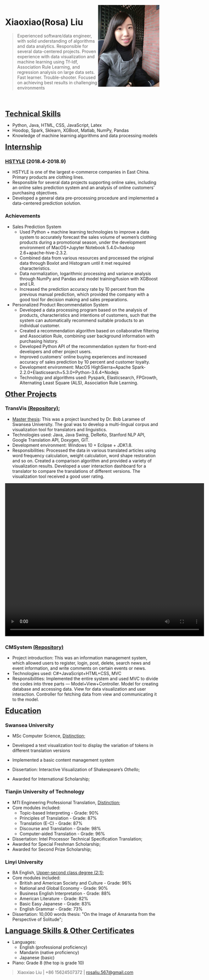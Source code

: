 
<img src="image/Xiaoxiao.jpg" alt="Interpretation" width="200px" align="right">

# Xiaoxiao(Rosa) Liu #


> Experienced software/data engineer, with solid understanding of algorithms and data analytics. Responsible for several data-centered projects. Proven experience with data visualization and machine learning using Tf-Idf, Association Rule Learning, and regression analysis on large data sets. Fast learner. Trouble-shooter. Focused on achieving best results in challenging environments


<br><br>

<a class="Experience" style="text-decoration:underline"><font size="5"><b>Technical Skills</b></font></a>

* Python, Java, HTML, CSS, JavaScript, Latex
* Hoodop, Spark, Sklearn, XGBoot, Matlab, NumPy, Pandas  
* Knowledge of machine learning algorithms and data processing models 

<a class="Experience" style="text-decoration:underline"><font size="5"><b>Internship</b></font></a>

### [HSTYLE](https://handuyishe.world.tmall.com/) (2018.4-2018.9)

* HSTYLE is one of the largest e-commerce companies in East China. Primary products are clothing lines. 
* Responsible for several data projects supporting online sales, including an online sales prediction system and an analysis of online customers’ purchasing objectives.
* Developed a general data pre-processing procedure and implemented a data-centered prediction solution.
### Achievements
* Sales Prediction System
    - Used Python + machine learning technologies to improve a data system to accurately forecast the sales volume of women’s clothing products during a promotional season, under the development environment of MacOS+Jupyter Notebook 5.4.0+hadoop 2.6+apache-hive-2.3.2. 
    - Combined data from various resources and processed the original data through Boxlot and Histogram until it met required characteristics. 
    - Data normalization, logarithmic processing and variance analysis through NumPy and Pandas and model training/fusion with XGBoost and LR. 
    - Increased the prediction accuracy rate by 10 percent from the previous manual prediction, which provided the company with a good tool for decision making and sales preparations. 
* Personalized Product Recommendation System
    - Developed a data processing program based on the analysis of products, characteristics and intentions of customers, such that the system can automatically recommend suitable products to an individual customer. 
    - Created a recommendation algorithm based on collaborative filtering and Association Rule, combining user background information with purchasing history. 
    - Developed Python API of the recommendation system for front-end developers and other project users. 
    - Improved customers’ online buying experiences and increased accuracy of sales prediction by 10 percent and customer loyalty.  
    - Development environment: MacOS	HighSierra+Apache Spark-2.2.0+Elasticsearch+5.3.0+Python-3.6.4+Nodejs
    - Technology and algorithms used: Pyspark, Elasticsearch, FPGrowth, Alternating Least Square (ALS), Association Rule Learning. 

<a class="Experience" style="text-decoration:underline"><font size="5"><b>Other Projects</b></font></a>

### TransVis [(Repository)](https://github.com/Xiaoxiao-Liu/CSCM10);


* [Master thesis](https://github.com/Xiaoxiao-Liu/Thesis.git): This was a project launched by Dr. Bob Laramee of Swansea University. The goal was to develop a multi-lingual corpus and visualization tool for translators and linguistics.   
* Technologies used: Java, Java Swing, DeReKo, Stanford NLP API, Google Translation API, Doxygen, GIT.
* Development environment: Windows 10 + Eclipse + JDK1.8.
* Responsibilities: Processed the data in various translated articles using word frequency calculation, weight calculation, word shape restoration and so on. Created a comparison algorithm and provided a variety of visualization results. 
Developed a user interaction dashboard for a translator to compare the translations of different versions. The visualization tool received a good user rating.
<video src="Video/TransVis.mp4" width="650px" height="500px" controls="controls">
</video>

### CMSystem [(Repository)](https://github.com/Xiaoxiao-Liu/CMSystem)
* Project introduction: This was an information management system, which allowed users to register, login, post, delete, search news and event information, and write comments on certain events or news.  
* Technologies used: C#+JavaScript+HTML+CSS, MVC 
* Responsibilities: Implemented the entire system and used MVC to divide the codes into three parts — Model+View+Controller. Model for creating database and accessing data. View for data visualization and user interaction. Controller for fetching data from view and communicating it to the model. 


<a class="Experience" style="text-decoration:underline"><font size="5"><b>Education</b></font></a>

### Swansea University ###

* MSc Computer Science, <a class="myclass" style="text-decoration:underline"> Distinction;</a>

* Developed a text visualization tool to display the variation of tokens in different translation versions

* Implemented a basic content management system

* Dissertation: Interactive Visualization of Shakespeare’s _Othello_;
* Awarded for International Scholarship;

### Tianjin University of Technology ###

* MTI Engineering Professional Translation, <a class="myclass" style="text-decoration:underline">Distinction</a>;
* Core modules included:
  * Topic-based Interpreting - Grade: 90%
  * Principles of Translation - Grade: 87%
  * Translation (E-C) - Grade: 87%
  * Discourse and Translation - Grade: 98%
  * Computer-aided Translation - Grade: 96%
* Dissertation: Intel Processor Technical Specification Translation;
* Awarded for Special Freshman Scholarship;
* Awarded for Second Prize Scholarship;

### Linyi University ###

* BA English, <a class="myclass" style="text-decoration:underline">Upper-second class degree (2:1)</a>;
* Core modules included:
  * British and American Society and Culture - Grade: 96%
  * National and Global Economy - Grade: 90%
  * Business English Interpretation - Grade: 88%
  * American Literature - Grade: 82%
  * Basic Easy Japanese - Grade: 83%
  * English Grammar - Grade: 73%
* Dissertation: 10,000 words thesis: "On the Image of Amaranta from the Perspective of Solitude";


<a class="Experience" style="text-decoration:underline"><font size="5"><b>Language Skills & Other Certificates</b></font></a>

* Languages:
  * English (professional proficiency)
  * Mandarin (native proficiency)
  * Japanese (basic) 
* Piano: Grade 8 (the top is grade 10)

> Xiaoxiao Liu |  +86 15624507372 | rosaliu.567@gmail.com
